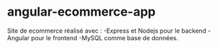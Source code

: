 # angular-ecommerce-app

Site de ecommerce réalisé avec :
-Express et Nodejs pour le backend
-Angular pour le frontend
-MySQL comme base de données.

